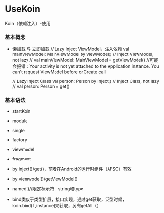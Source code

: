 # UseKoin
Koin（依赖注入）-使用

### 基本概念
- 懒加载 与 立即加载
// Lazy Inject ViewModel，注入依赖
val mainViewModel: MainViewModel by viewModel()
// Inject ViewModel, not lazy
//    val mainViewModel: MainViewModel = getViewModel() //可能会报错：Your activity is not yet attached to the Application instance. You can't request ViewModel before onCreate call

    // Lazy Inject Class
    val person: Person by inject()
    // Inject Class, not lazy
//    val person: Person = get()

### 基本语法

- startKoin

- module

- single

- factory

- viewmodel

- fragment

- by inject()/get()，前者在Android的运行时组件（AFSC）有效

- by viemwodel()/getViewModel()

- named()//限定标示符，string和type

- bind类似于类型扩展，接口实现，通过get<T>获取，泛型时候，koin.bind(T,instance)来获取，另有getAll（）
